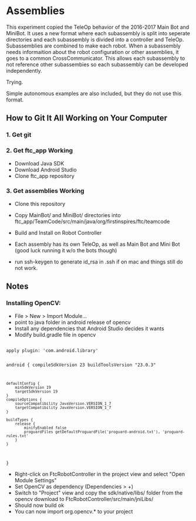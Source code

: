 # Assemblies
This experiment copied the TeleOp behavior of the 2016-2017 Main Bot and MiniBot. It uses a new format where each subassembly is split into seperate directories and each subassembly is divided into a controller and TeleOp. Subassemblies are combined to make each robot. When a subassembly needs informaition about the robot configuration or other assemblies, it goes to a common CrossCommunicator. This allows each subassembly to not reference other subassembies so each subassembly can be developed independently.

Trying.

Simple autonomous examples are also included, but they do not use this format.

## How to Git It All Working on Your Computer

### 1. Get git

### 2. Get ftc_app Working
- Download Java SDK
- Download Android Studio
- Clone ftc_app repository

### 3. Get assemblies Working
- Clone this repository
- Copy MainBot/ and MiniBot/ directories into ftc_app/TeamCode/src/main/java/org/firstinspires/ftc/teamcode
- Build and Install on Robot Controller
- Each assembly has its own TeleOp, as well as Main Bot and Mini Bot (good luck running it w/o the bots though)

- run ssh-keygen to generate id_rsa in .ssh if on mac and things still do not work.

## Notes

### Installing OpenCV:
- File > New > Import Module...
- point to java folder in android release of opencv
- Install any dependencies that Android Studio decides it wants
- Modify build.gradle file in opencv
<code>
apply plugin: 'com.android.library'

android {
    compileSdkVersion 23
    buildToolsVersion "23.0.3"

    defaultConfig {
        minSdkVersion 19
        targetSdkVersion 19
    }
    compileOptions {
        sourceCompatibility JavaVersion.VERSION_1_7
        targetCompatibility JavaVersion.VERSION_1_7
    }

    buildTypes {
        release {
            minifyEnabled false
            proguardFiles getDefaultProguardFile('proguard-android.txt'), 'proguard-rules.txt'
        }
    }
}
</code>
- Right-click on FtcRobotController in the project view and select "Open Module Settings"
- Set OpenCV as dependency (Dependencies > +)
- Switch to "Project" view and copy the sdk/native/libs/ folder from the opencv download to FtcRobotController/src/main/jniLibs/
- Should now build ok
- You can now import org.opencv.* to your project
